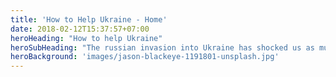 ```yaml
---
title: 'How to Help Ukraine - Home'
date: 2018-02-12T15:37:57+07:00
heroHeading: "How to help Ukraine"
heroSubHeading: "The russian invasion into Ukraine has shocked us as much as you. Here's what we can do."
heroBackground: 'images/jason-blackeye-1191801-unsplash.jpg'
---
```


